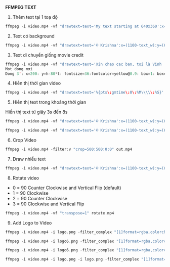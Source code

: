 **FFMPEG TEXT**


1. Thêm text tại 1 toạ độ

```c
ffmpeg -i video.mp4 -vf "drawtext=text='My text starting at 640x360':x=640:y=360:fontsize=24:fontcolor=white" -c:a copy output.mp4
```

2. Text có background

```c
ffmpeg -i video.mp4 -vf "drawtext=text='© Krishna':x=(1100-text_w):y=(600-text_h):fontsize=32:fontcolor=black:box=1:boxcolor=blue@0.5: boxborderw=50" -c:a copy output.mp4
```

3. Text di chuyển giống movie credit

```c
ffmpeg -i video.mp4 -vf "drawtext=text='Xin chao cac ban, toi là Vinh
Mot dong mơi
Dong 3': x=200: y=h-80*t: fontsize=36:fontcolor=yellow@0.9: box=1: boxcolor=black@0.6" -c:a copy outputCredits.mp4
```

4. Hiển thị thời gian video

```c
ffmpeg -i video.mp4 -vf "drawtext=text='%{pts\:gmtime\:0\:%M\\\\\:%S}': x=300: y=300: fontsize=32:fontcolor=yellow@0.9: box=1: boxcolor=black@0.6" -c:a copy output.mp4
```

5. Hiển thị text trong khoảng thời gian

Hiển thị text từ giây 3s đến 8s
```c
ffmpeg -i video.mp4 -vf "drawtext=text='© Krishna':x=(1100-text_w):y=(600-text_h):fontsize=32:fontcolor=black:box=1:boxcolor=blue@0.5: boxborderw=50:enable='between(t,2.2,8)'" -c:a copy output2.mp4
```

```c
ffmpeg -i video.mp4 -vf "drawtext=text='© Krishna':x=(1100-text_w):y=(600-text_h):fontsize=32:fontcolor=black:box=1:boxcolor=blue@0.5: boxborderw=50:enable='lt(mod(t,1),1)'" -c:a copy output.mp4
```

6. Crop Video

```c
ffmpeg -i video.mp4 -filter:v "crop=500:500:0:0" out.mp4
```

7. Draw nhiều text

```c
ffmpeg -i video.mp4 -vf "drawtext=text='© Krishna':x=(1100-text_w):y=(600-text_h):fontsize=32:fontcolor=black:box=1:boxcolor=blue@0.5: boxborderw=50, drawtext=text='Vinh':x=0:y=0 :fontsize=32:fontcolor=black:box=1:boxcolor=green@0.5: boxborderw=20" -c:a copy output3.mp4
```

8. Rotate video

- 0 = 90 Counter Clockwise and Vertical Flip (default)
- 1 = 90 Clockwise
- 2 = 90 Counter Clockwise
- 3 = 90 Clockwise and Vertical Flip

```c
ffmpeg -i video.mp4 -vf "transpose=1" rotate.mp4
```


9. Add Logo to Video

```c
ffmpeg -i video.mp4 -i logo.png -filter_complex "[1]format=rgba,colorchannelmixer=aa=0.5[logo1]; [logo1]scale=512:512,rotate=0*PI/180: c=none: ow=rotw(iw): oh=roth(ih)[rotate1]; [0:v][rotate1]overlay=0:0" -codec:a copy output_logo2.mp4
```

```c
ffmpeg -i video.mp4 -i logo6.png -filter_complex "[1]format=rgba,colorchannelmixer=aa=0.5[logo1]; [logo1]scale=420:120, rotate=30*PI/180: c=none: ow=424:oh=314[rotate]; [0:v][rotate]overlay=W/2-424/2:H/2-314/2" -codec:a copy output_logo5.mp4
```

```c
ffmpeg -i video.mp4 -i logo6.png -filter_complex "[1]format=rgba,colorchannelmixer=aa=0.5[logo1]; [logo1]scale=iw:ih, rotate=0*PI/180: c=none: ow=abs(ih*sin(0*PI/180)) + abs(iw*cos(0*PI/180)): oh=abs(ih*cos(0*PI/180)) + abs(iw*sin(0*PI/180))[rotate]; [0:v][rotate]overlay=100:100" -codec:a copy output_logo5.mp4
```

```c
ffmpeg -i video.mp4 -i logo.png -i logo.png -filter_complex "[1]format=rgba,colorchannelmixer=aa=0.5[logo1]; [logo1]scale=200:200,rotate=45*PI/180: c=none: ow=rotw(iw): oh=roth(ih)[rotate1]; [0:v][rotate1]overlay=500:500[vid1]; [2]format=rgba,colorchannelmixer=aa=0.5[logo2]; [logo2]scale=200:200,rotate=0*PI/180: c=none: ow=rotw(iw): oh=roth(ih)[rotate2]; [vid1][rotate2]overlay=100:100" -codec:a copy output_logo2.mp4
```